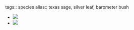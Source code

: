tags:: species
alias:: texas sage, silver leaf, barometer bush

- ![](https://peach-geographical-bat-397.mypinata.cloud/ipfs/Qmc3FwubPp6JBJ9wdVUos4pMNrVSQhPJueU3DcLD99A7gJ)
- ![](https://peach-geographical-bat-397.mypinata.cloud/ipfs/QmZjkaxniLnzz82bFqCNN6ddkTDki36zGmeeMmRfDhXaWm)
